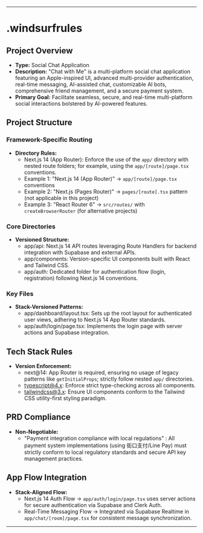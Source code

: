 ---

# .windsurfrules

## Project Overview
- **Type:** Social Chat Application
- **Description:** "Chat with Me" is a multi-platform social chat application featuring an Apple-inspired UI, advanced multi-provider authentication, real-time messaging, AI-assisted chat, customizable AI bots, comprehensive friend management, and a secure payment system.
- **Primary Goal:** Facilitate seamless, secure, and real-time multi-platform social interactions bolstered by AI-powered features.

## Project Structure

### Framework-Specific Routing
- **Directory Rules:**
  - Next.js 14 (App Router): Enforce the use of the `app/` directory with nested route folders; for example, using the `app/[route]/page.tsx` conventions.
  - Example 1: "Next.js 14 (App Router)" → `app/[route]/page.tsx` conventions
  - Example 2: "Next.js (Pages Router)" → `pages/[route].tsx` pattern (not applicable in this project)
  - Example 3: "React Router 6" → `src/routes/` with `createBrowserRouter` (for alternative projects)

### Core Directories
- **Versioned Structure:**
  - app/api: Next.js 14 API routes leveraging Route Handlers for backend integration with Supabase and external APIs.
  - app/components: Version-specific UI components built with React and Tailwind CSS.
  - app/auth: Dedicated folder for authentication flow (login, registration) following Next.js 14 conventions.

### Key Files
- **Stack-Versioned Patterns:**
  - app/dashboard/layout.tsx: Sets up the root layout for authenticated user views, adhering to Next.js 14 App Router standards.
  - app/auth/login/page.tsx: Implements the login page with server actions and Supabase integration.

## Tech Stack Rules
- **Version Enforcement:**
  - next@14: App Router is required, ensuring no usage of legacy patterns like `getInitialProps`; strictly follow nested `app/` directories.
  - typescript@4.x: Enforce strict type-checking across all components.
  - tailwindcss@3.x: Ensure UI components conform to the Tailwind CSS utility-first styling paradigm.

## PRD Compliance
- **Non-Negotiable:**
  - "Payment integration compliance with local regulations" : All payment system implementations (using 街口支付/Line Pay) must strictly conform to local regulatory standards and secure API key management practices.

## App Flow Integration
- **Stack-Aligned Flow:**
  - Next.js 14 Auth Flow → `app/auth/login/page.tsx` uses server actions for secure authentication via Supabase and Clerk Auth.
  - Real-Time Messaging Flow → Integrated via Supabase Realtime in `app/chat/[room]/page.tsx` for consistent message synchronization.

---
